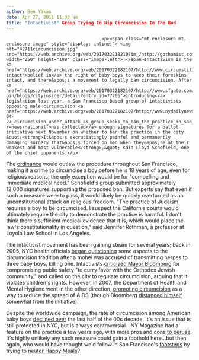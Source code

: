 ```yaml
---
author: Ben Yakas
date: Apr 27, 2011 11:33 am
title: "Intactivist" Group Trying To Nip Circumcision In The Bud
---
```


	
										<p><span class="mt-enclosure mt-enclosure-image" style="display: inline;"> <img alt="42711circumcision.jpg" src="https://web.archive.org/web/20170322182107im_/http://gothamist.com/attachments/byakas/42711circumcision.jpg" width="250" height="188" class="image-left"> </span>Intactivism is the <a href="https://web.archive.org/web/20170322182107/http://www.circumstitions.com/#pro-intact">belief in</a> the right of baby boys to keep their foreskins intact, and there&apos;s a movement to legally ban circumcision. After <a href="https://web.archive.org/web/20170322182107/http://www.sfgate.com/cgi-bin/blogs/cityinsider/detail?entry_id=77266">introducing</a> legislation last year, a San Francisco-based group of intactivists opposing male circumcision <a href="https://web.archive.org/web/20170322182107/http://www.nydailynews.com/news/national/2011/04/27/2011-04-27_circumcision_under_attack_as_group_seeks_to_ban_the_practice_in_san_francisco.html?r=news/national">has collected</a> enough signatures for a ballot initiative next November on whether to bar the practice in the city. &quot;<strong>It&apos;s excruciatingly painful and permanently damaging surgery that&apos;s forced on men when they&apos;re at their weakest and most vulnerable</strong>,&quot; said Lloyd Schofield, one of the chief opponents.</p>

<p>The <a href="https://web.archive.org/web/20170322182107/http://www.sfmgmbill.org/Site/Home.html">ordinance</a> would outlaw the procedure throughout San Francisco, making it a crime to circumcise a boy before he is 18 years of age, even for religious reasons; the only exception would be for &quot;compelling and immediate medical need.&quot; Schofield&apos;s group submitted approximately 12,000 signatures supporting the proposed ban. But experts say that even if such a measure were to pass, it would likely be quickly overturned as an unconstitutional attack on religious freedom. &quot;The practice of Judaism requires a boy to be circumcised. I suspect the California courts would ultimately require the city to demonstrate the practice is harmful. I don&apos;t think there&apos;s sufficient medical evidence that it is, which would place the law&apos;s constitutionality in question,&quot; said Jennifer Rothman, a professor at Loyola Law School in Los Angeles.</p>

<p>The intactivist movement has been gaining steam for several years; back in 2005, NYC health officials <a href="https://web.archive.org/web/20170322182107/http://www.nytimes.com/2005/08/26/nyregion/26circumcise.html">began questioning</a> some aspects to the circumcision tradition after a mohel was accused of transmitting herpes to three baby boys, killing one. Intactivists <a href="https://web.archive.org/web/20170322182107/http://www.medicalnewstoday.com/articles/31448.php">criticized Mayor Bloomberg</a> for compromising public safety &quot;to curry favor with the Orthodox Jewish community,&quot; and called on the city to regulate circumcision, arguing that it violates children&apos;s rights. However, in 2007, the Department of Health and Mental Hygiene went in the other direction, <a href="https://web.archive.org/web/20170322182107/http://gothamist.com/2007/04/05/nyc_wants_you_c.php">promoting circumcision</a> as a way to reduce the spread of AIDS (though Bloomberg <a href="https://web.archive.org/web/20170322182107/http://gothamist.com/2007/04/06/mayor_circumspe.php">distanced himself</a> somewhat from the initiative).</p>

<p>Despite the worldwide campaign, the rate of circumcision among American baby boys <a href="https://web.archive.org/web/20170322182107/http://www.nytimes.com/2010/08/17/health/research/17circ.html?ref=health">declined over</a> the last half of the 00s decade. It&apos;s an issue that is still protected in NYC, but is always controversial&#x2014;NY Magazine had a feature on the practice a few years ago, with more pros and cons <a href="https://web.archive.org/web/20170322182107/http://nymag.com/health/features/60158/">to peruse</a>. It&apos;s highly unlikely any such measure could gain a foothold here...but then again, who would have thought we&apos;d follow in San Francisco&apos;s <a href="https://web.archive.org/web/20170322182107/http://www.sfgate.com/cgi-bin/blogs/cityinsider/detail?entry_id=77247">footsteps</a> by trying to <a href="https://web.archive.org/web/20170322182107/http://gothamist.com/2011/04/05/city_council_health_commissioner_wi.php">neuter Happy Meals</a>?</p>					
										
									
				